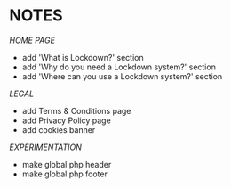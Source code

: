 # NOTES

*HOME PAGE*
- add 'What is Lockdown?' section
- add 'Why do you need a Lockdown system?' section
- add 'Where can you use a Lockdown system?' section

*LEGAL*
- add Terms & Conditions page
- add Privacy Policy page
- add cookies banner

*EXPERIMENTATION*
- make global php header
- make global php footer